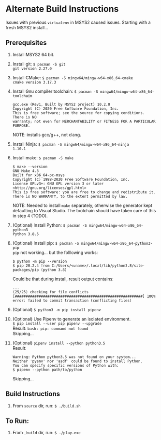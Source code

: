 # Alternate Build Instructions
Issues with previous `virtualenv` in MSYS2 caused issues.  Starting with a fresh MSYS2 install...

## Prerequisites
1.  Install MSYS2 64 bit.

1.  Install git: `$ pacman -S git`  
    `git version 2.27.0`

1.  Install CMake: `$ pacman -S mingw64/mingw-w64-x86_64-cmake`  
    `cmake version 3.17.3`

1.  Install Gnu compiler toolchain: `$ pacman -S mingw64/mingw-w64-x86_64-toolchain`  
    ```
    gcc.exe (Rev1, Built by MSYS2 project) 10.2.0
    Copyright (C) 2020 Free Software Foundation, Inc.
    This is free software; see the source for copying conditions.  There is NO
    warranty; not even for MERCHANTABILITY or FITNESS FOR A PARTICULAR PURPOSE.
    ```
    NOTE: installs gcc/g++, not clang.

1.  Install Ninja: `$ pacman -S mingw64/mingw-w64-x86_64-ninja`  
    `1.10.1`

1.  Install make: `$ pacman -S make`  
    ```
    $ make --version
    GNU Make 4.3
    Built for x86_64-pc-msys
    Copyright (C) 1988-2020 Free Software Foundation, Inc.
    License GPLv3+: GNU GPL version 3 or later <http://gnu.org/licenses/gpl.html>
    This is free software: you are free to change and redistribute it.
    There is NO WARRANTY, to the extent permitted by law.
    ```  

    NOTE: Needed to install `make` separately, otherwise the generator kept defaulting 
    to Visual Studio.  The toolchain should have taken care of this in step 4 (TODO).  

1.  (Optional) Install Python: `$ pacman -S mingw64/mingw-w64-x86_64-python3`  
    `Python 3.8.5`

1.  (Optional) Install pip: `$ pacman -S mingw64/mingw-w64-x86_64-python3-pip`  
    `pip` not working... but the folllowing works:
    ```
    $ python -m pip --version
    $ pip 20.2.4 from C:/Users/<uname>/.local/lib/python3.8/site-packages/pip (python 3.8)
    ```
    Could be that during install, result output contains:  
    ```
    ...
    (25/25) checking for file conflicts                                                                  [###########################################################] 100%
    error: failed to commit transaction (conflicting files)
    ```

1.  (Optional) `$ python3 -m pip install pipenv`

1.  (Optional) Use Pipenv to generate an isolated environment.  
    `$ pip install --user pip pipenv --upgrade`  
    Result: `bash: pip: command not found`  
    Skipping... 

1.  (Optional) `pipenv install --python python3.5`  
    Result:
    ```
    Warning: Python python3.5 was not found on your system...
    Neither 'pyenv' nor 'asdf' could be found to install Python.
    You can specify specific versions of Python with:
    $ pipenv --python path/to/python
    ```
    Skipping...



## Build Instructions
1.  From `source` dir, run: `$ ./build.sh`


## To Run:
1.  From `_build` dir, run: `$ ./play.exe`